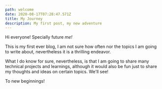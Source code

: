 ```yaml
---
path: welcome
date: 2020-08-17T07:28:47.571Z
title: My Journey
description: My first post, my new adventure
---
```

Hi everyone! Specially future *me!* 

This is my first ever blog, I am not sure how often nor the topics I am going to write about, nevertheless it is a thrilling endeavor. 

What I do know for sure, nevertheless, is that I am going to share many technical projects and learnings, although it would also be fun just to share my thoughts and ideas on certain topics. We'll see!

To new beginnings!